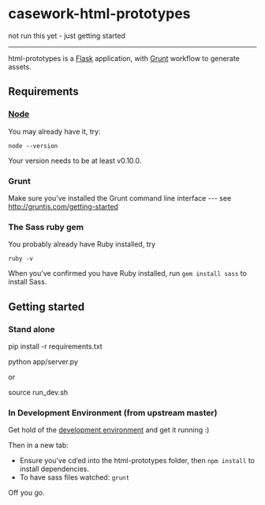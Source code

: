 casework-html-prototypes
========================

not run this yet - just getting started

-------------

html-prototypes is a [Flask](http://flask.pocoo.org/) application, with [Grunt](http://gruntjs.com/) workflow to generate assets.


## Requirements

### [Node](http://nodejs.org/)

You may already have it, try:

```
node --version
```

Your version needs to be at least v0.10.0.

### Grunt

Make sure you've installed the Grunt command line interface --- see http://gruntjs.com/getting-started

### The Sass ruby gem

You probably already have Ruby installed, try

```
ruby -v
```

When you've confirmed you have Ruby installed, run ```gem install sass``` to install Sass.


## Getting started

### Stand alone

pip install -r requirements.txt

python app/server.py

or

source run_dev.sh

### In Development Environment (from upstream master)

Get hold of the [development environment](https://github.com/LandRegistry/development-environment) and get it running :)

Then in a new tab:

* Ensure you’ve cd’ed into the html-prototypes folder, then ```npm install``` to install dependencies.
* To have sass files watched: ```grunt```

Off you go.


